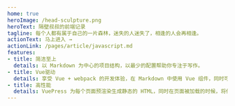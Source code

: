```yaml
---
home: true
heroImage: /head-sculpture.png
heroText: 隔壁叔叔的前端记录
tagline: 每个人都有属于自己的一片森林，迷失的人迷失了，相逢的人会再相逢。
actionText: 马上进入 →
actionLink: /pages/article/javascript.md
features:
- title: 简洁至上
  details: 以 Markdown 为中心的项目结构，以最少的配置帮助你专注于写作。
- title: Vue驱动
  details: 享受 Vue + webpack 的开发体验，在 Markdown 中使用 Vue 组件，同时可以使用 Vue 来开发自定义主题。
- title: 高性能
  details: VuePress 为每个页面预渲染生成静态的 HTML，同时在页面被加载的时候，将作为 SPA 运行。
---
```

